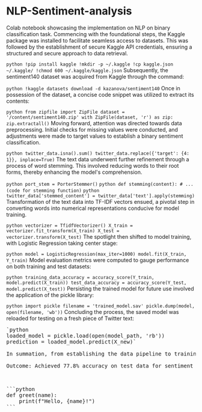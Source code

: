 # NLP-Sentiment-analysis
Colab notebook showcasing the implementation on NLP on binary classification task.
Commencing with the foundational steps, the Kaggle package was installed to facilitate seamless access to datasets. This was followed by the establishment of secure Kaggle API credentials, ensuring a structured and secure approach to data retrieval.

`python
!pip install kaggle
!mkdir -p ~/.kaggle
!cp kaggle.json ~/.kaggle/
!chmod 600 ~/.kaggle/kaggle.json`
Subsequently, the sentiment140 dataset was acquired from Kaggle through the command:

`python
!kaggle datasets download -d kazanova/sentiment140`
Once in possession of the dataset, a concise code snippet was utilized to extract its contents:

`python
from zipfile import ZipFile
dataset = '/content/sentiment140.zip'
with ZipFile(dataset, 'r') as zip:
    zip.extractall()`
Moving forward, attention was directed towards data preprocessing. Initial checks for missing values were conducted, and adjustments were made to target values to establish a binary sentiment classification.

`python
twitter_data.isna().sum()
twitter_data.replace({'target': {4: 1}}, inplace=True)`
The text data underwent further refinement through a process of word stemming. This involved reducing words to their root forms, thereby enhancing the model's comprehension.

`python
port_stem = PorterStemmer()`
`python
def stemming(content):
    # ... (code for stemming function)`
`python    
twitter_data['stemmed_content'] = twitter_data['text'].apply(stemming)`
Transformation of the text data into TF-IDF vectors ensued, a pivotal step in converting words into numerical representations conducive for model training.

`python
vectorizer = TfidfVectorizer()
X_train = vectorizer.fit_transform(X_train)
X_test = vectorizer.transform(X_test)`
The spotlight then shifted to model training, with Logistic Regression taking center stage:

`python
model = LogisticRegression(max_iter=1000)
model.fit(X_train, Y_train)`
Model evaluation metrics were computed to gauge performance on both training and test datasets:

`python
training_data_accuracy = accuracy_score(Y_train, model.predict(X_train))
test_data_accuracy = accuracy_score(Y_test, model.predict(X_test))`
Persisting the trained model for future use involved the application of the pickle library:

`python
import pickle
filename = 'trained_model.sav'
pickle.dump(model, open(filename, 'wb'))`
Concluding the process, the saved model was reloaded for testing on a fresh piece of Twitter text:
<pre>
`python
loaded_model = pickle.load(open(model_path, 'rb'))
prediction = loaded_model.predict(X_new)`

In summation, from establishing the data pipeline to training a sentiment analysis model, each step was meticulously executed, culminating in a powerful tool capable of discerning Twitter sentiments.

Outcome: Achieved 77.8% accuracy on test data for sentiment analysis. Model saved for future use.


<pre>
```python
def greet(name):
    print(f"Hello, {name}!")
```
